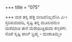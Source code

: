 +++
title = "075"

+++
ಮರ ತನ್ನ ಹೆತ್ತ ಬೀಜವನಿಲ್ಲವೆನಿಸಿ ವಿ-।  
ಸ್ತರಿಸುವಂದದಿ, ಸೃಷ್ಟಿ ತನ್ನ ಮೂಲವನು॥  
ಮರೆಮಾಚಿ ತಾನೆ ಮೆರೆಯುತ್ತಿಹುದು ಕಣ್ಗಳಿಗೆ।  
ನೊರೆ ಸೃಷ್ಟಿ ಪಾಲ್ ಬ್ರಹ್ಮ - ಮಂಕುತಿಮ್ಮ॥  
